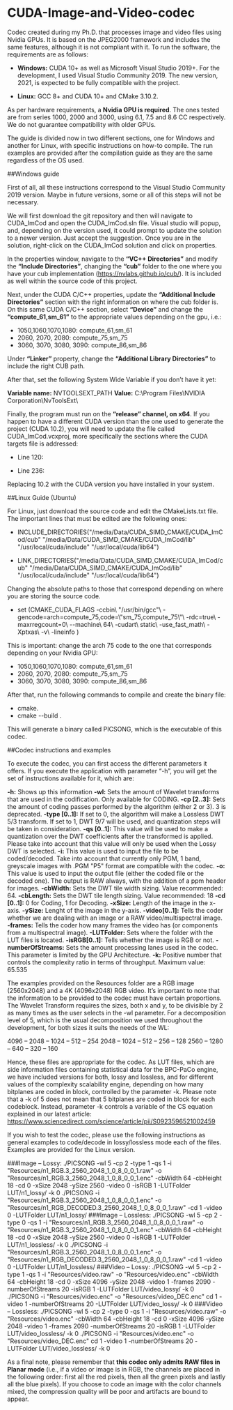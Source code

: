 # CUDA-Image-and-Video-codec

Codec created during my Ph.D. that processes image and video files using Nvidia GPUs. It is based on the JPEG2000 framework and includes the same features, although it is not compliant with it. To run the software, the requirements are as follows:

- **Windows:** CUDA 10+ as well as Microsoft Visual Studio 2019+. For the development, I used Visual Studio Community 2019. The new version, 2021, is expected to be fully compatible with the project.

- **Linux:** GCC 8+ and CUDA 10+ and CMake 3.10.2.  

As per hardware requirements, a **Nvidia GPU is required**. The ones tested are from series 1000, 2000 and 3000, using 6.1, 7.5 and 8.6 CC respectively. We do not guarantee compatibility with older GPUs. 

The guide is divided now in two different sections, one for Windows and another for Linux, with specific instructions on how-to compile. The run examples are provided after the compilation guide as they are the same regardless of the OS used.

##Windows guide

First of all, all these instructions correspond to the Visual Studio Community 2019 version. Maybe in future versions, some or all of this steps will not be necessary. 

We will first download the git repository and then will navigate to CUDA_ImCod and open the CUDA_ImCod.sln file. Visual studio will popup, and, depending on the version used, it could prompt to update the solution to a newer version. Just accept the suggestion. Once you are in the solution, right-click on the CUDA_ImCod solution and click on properties.

In the properties window, navigate to the **“VC++ Directories”** and modify the **“Include Directories”**, changing the **“cub”** folder to the one where you have your cub implementation (https://nvlabs.github.io/cub/). It is included as well within the source code of this project.

Next, under the CUDA C/C++ properties, update the **“Additional Include Directories”** section with the right information on where the cub folder is. On this same CUDA C/C++ section, select **“Device”** and change the **“compute_61,sm_61”** to the appropriate values depending on the gpu, i.e.:

- 1050,1060,1070,1080: compute_61,sm_61
- 2060, 2070, 2080: compute_75,sm_75
- 3060, 3070, 3080, 3090: compute_86,sm_86

Under **“Linker”** property, change the **“Additional Library Directories”** to include the right CUB path.

After that, set the following System Wide Variable if you don’t have it yet:

**Variable name:** NVTOOLSEXT_PATH
**Value:** C:\Program Files\NVIDIA Corporation\NvToolsExt\

Finally, the program must run on the **“release” channel, on x64**. If you happen to have a different CUDA version than the one used to generate the project (CUDA 10.2), you will need to update the file called CUDA_ImCod.vcxproj, more specifically the sections where the CUDA targets file is addressed:

- Line 120: <Import Project="$(VCTargetsPath)\BuildCustomizations\CUDA 10.2.props" />

- Line 236: <Import Project="$(VCTargetsPath)\BuildCustomizations\CUDA 10.2.targets" />

Replacing 10.2 with the CUDA version you have installed in your system.

##Linux Guide (Ubuntu)

For Linux, just download the source code and edit the CMakeLists.txt file. The important lines that must be edited are the following ones:

- INCLUDE_DIRECTORIES("/media/Data/CUDA_SIMD_CMAKE/CUDA_ImCod/cub" "/media/Data/CUDA_SIMD_CMAKE/CUDA_ImCod/lib" "/usr/local/cuda/include" "/usr/local/cuda/lib64")

- LINK_DIRECTORIES("/media/Data/CUDA_SIMD_CMAKE/CUDA_ImCod/cub" "/media/Data/CUDA_SIMD_CMAKE/CUDA_ImCod/lib" "/usr/local/cuda/include" "/usr/local/cuda/lib64")

Changing the absolute paths to those that correspond depending on where you are storing the source code.

- set (CMAKE_CUDA_FLAGS -ccbin\ "/usr/bin/gcc"\ -gencode=arch=compute_75,code=\\"sm_75,compute_75\\"\ -rdc=true\ -maxrregcount=0\ --machine\ 64\ -cudart\ static\ -use_fast_math\ -Xptxas\ -v\ -lineinfo )

This is important: change the arch 75 code to the one that corresponds depending on your Nvidia GPU:

- 1050,1060,1070,1080: compute_61,sm_61
- 2060, 2070, 2080: compute_75,sm_75
- 3060, 3070, 3080, 3090: compute_86,sm_86

After that, run the following commands to compile and create the binary file:
- cmake.
- cmake --build .

This will generate a binary called PICSONG, which is the executable of this codec.

##Codec instructions and examples

To execute the codec, you can first access the different parameters it offers. If you execute the application with parameter “-h”, you will get the set of instructions available for it, which are:

**-h:** Shows up this information
**-wl:** Sets the amount of Wavelet transforms that are used in the codification. Only available for CODING.
**-cp [2..3]:** Sets the amount of coding passes performed by the algorithm (either 2 or 3). 3 is deprecated.
**-type [0..1]:** If set to 0, the algorithm will make a Lossless DWT 5/3 transform. If set to 1, DWT 9/7 will be used, and quantization steps will be taken in consideration.
**-qs [0..1]:** This value will be used to make a quantization over the DWT coefficients after the transformed is applied. Please take into account that this value will only be used when the Lossy DWT is selected.
**-i:** This value is used to input the file to be coded/decoded. Take into account that currently only PGM, 1 band, greyscale images with .PGM "P5" format are compatible with the codec.
**-o:** This value is used to input the output file (either the coded file or the decoded one). The output is RAW always, with the addition of a ppm header for images.
**-cbWidth:** Sets the DWT tile width sizing. Value recommended: 64.
**-cbLength:** Sets the DWT tile length sizing. Value recommended: 18
**-cd [0..1]:** 0 for Coding, 1 for Decoding.
**-xSize:** Length of the image in the x-axis.
**-ySize:** Lenght of the image in the y-axis.
**-video[0..1]:** Tells the coder whether we are dealing with an image or a RAW video/multispectral image.
**-frames:** Tells the coder how many frames the video has (or components from a multispectral image).
**-LUTFolder:** Sets where the folder with the LUT files is located.
**-isRGB[0..1]:** Tells whether the image is RGB or not.
**-numberOfStreams:** Sets the amount processing lanes used in the codec. This parameter is limited by the GPU Architecture.
**-k:** Positive number that controls the complexity ratio in terms of throughput. Maximum value: 65.535

The examples provided on the Resources folder are a RGB image (2560x2048) and a 4K (4096x2048) RGB video. It’s important to note that the information to be provided to the codec must have certain proportions. The Wavelet Transform requires the sizes, both x and y, to be divisible by 2 as many times as the user selects in the -wl parameter. For a decomposition level of 5, which is the usual decomposition we used throughout the development, for both sizes it suits the needs of the WL:

4096 – 2048 – 1024 – 512 – 254
2048 – 1024 – 512 – 256 – 128
2560 – 1280 – 640 – 320 – 160

Hence, these files are appropriate for the codec. As LUT files, which are side information files containing statistical data for the BPC-PaCo engine, we have included versions for both, lossy and lossless, and for different values of the complexity scalability engine, depending on how many bitplanes are coded in block, controlled by the parameter -k. Please note that a -k of 5 does not mean that 5 bitplanes are coded in block for each codeblock. Instead, parameter -k controls a variable of the CS equation explained in our latest article:  https://www.sciencedirect.com/science/article/pii/S0923596521002459

If you wish to test the codec, please use the following instructions as general examples to code/decode in lossy/lossless mode each of the files. Examples are provided for the Linux version.

###Image – Lossy: 
./PICSONG -wl 5 -cp 2 -type 1 -qs 1 -i "Resources/n1_RGB.3_2560_2048_1_0_8_0_0_1.raw" -o "Resources/n1_RGB.3_2560_2048_1_0_8_0_0_1.enc" -cbWidth 64 -cbHeight 18 -cd 0 -xSize 2048 -ySize 2560 -video 0 -isRGB 1 -LUTFolder LUT/n1_lossy/ -k 0
./PICSONG -i "Resources/n1_RGB.3_2560_2048_1_0_8_0_0_1.enc" -o "Resources/n1_RGB_DECODED.3_2560_2048_1_0_8_0_0_1.raw" -cd 1 -video 0 -LUTFolder LUT/n1_lossy/
###Image – Lossless:
./PICSONG -wl 5 -cp 2 -type 0 -qs 1 -i "Resources/n1_RGB.3_2560_2048_1_0_8_0_0_1.raw" -o "Resources/n1_RGB.3_2560_2048_1_0_8_0_0_1.enc" -cbWidth 64 -cbHeight 18 -cd 0 -xSize 2048 -ySize 2560 -video 0 -isRGB 1 -LUTFolder LUT/n1_lossless/ -k 0
./PICSONG -i "Resources/n1_RGB.3_2560_2048_1_0_8_0_0_1.enc" -o "Resources/n1_RGB_DECODED.3_2560_2048_1_0_8_0_0_1.raw" -cd 1 -video 0 -LUTFolder LUT/n1_lossless/
###Video – Lossy:
./PICSONG -wl 5 -cp 2 -type 1 -qs 1 -i "Resources/video.raw" -o "Resources/video.enc" -cbWidth 64 -cbHeight 18 -cd 0 -xSize 4096 -ySize 2048 -video 1 -frames 2090 -numberOfStreams 20 -isRGB 1 -LUTFolder LUT/video_lossy/ -k 0
./PICSONG -i "Resources/video.enc" -o "Resources/video_DEC.enc" cd 1 -video 1 -numberOfStreams 20 -LUTFolder LUT/video_lossy/ -k 0
###Video – Lossless:
./PICSONG -wl 5 -cp 2 -type 0 -qs 1 -i "Resources/video.raw" -o "Resources/video.enc" -cbWidth 64 -cbHeight 18 -cd 0 -xSize 4096 -ySize 2048 -video 1 -frames 2090 -numberOfStreams 20 -isRGB 1 -LUTFolder LUT/video_lossless/ -k 0
./PICSONG -i "Resources/video.enc" -o "Resources/video_DEC.enc" cd 1 -video 1 -numberOfStreams 20 -LUTFolder LUT/video_lossless/ -k 0

As a final note, please remember that **this codec only admits RAW files in Planar mode** (i.e., if a video or image is in RGB, the channels are placed in the following order: first all the red pixels, then all the green pixels and lastly all the blue pixels). If you choose to code an image with the color channels mixed, the compression quality will be poor and artifacts are bound to appear. 
